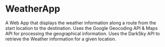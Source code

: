 # WeatherApp

A Web App that displays the weather information along a route from the start location to the destination. 
Uses the Google Geocoding API & Maps API for processing the geographical information.
Uses the DarkSky API to retrieve the Weather information for a given location.
